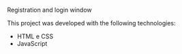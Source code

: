 Registration and login window

This project was developed with the following technologies:

- HTML e CSS
- JavaScript

